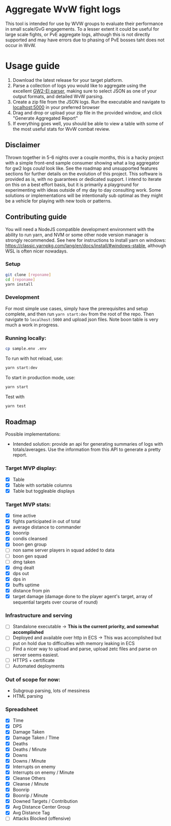 # Aggregate WvW fight logs

This tool is intended for use by WVW groups to evaluate their performance in small scale/GvG engagements. To a lesser extent it could be useful for large scale fights, or PvE aggregate logs, although this is not directly supported and may have errors due to phasing of PvE bosses taht does not occur in WvW.

# Usage guide

1. Download the latest release for your target platform.
2. Parse a collection of logs you would like to aggregate using the excellent [GW2-EI parser](https://github.com/baaron4/GW2-Elite-Insights-Parser), making sure to select JSON as one of your output formats, and detailed WvW parsing.
3. Create a zip file from the JSON logs. Run the executable and navigate to [localhost:5000](http://localhost:5000) in your preferred browser
4. Drag and drop or upload your zip file in the provided window, and click "Generate Aggregated Report"
5. If everything goes well, you should be able to view a table with some of the most useful stats for WvW combat review.

## Disclaimer

Thrown together in 5-6 nights over a couple months, this is a hacky project with a simple front-end sample consumer showing what a log aggregator for gw2 logs _could_ look like. See the roadmap and unsupported features sections for further details on the evolution of this project. This software is provided as is, with no guarantees or dedicated support. I intend to iterate on this on a best effort basis, but it is primarily a playground for experimenting with ideas outside of my day to day consulting work. Some solutions or implementations will be intentionally sub optimal as they might be a vehicle for playing with new tools or patterns.

## Contributing guide

You will need a NodeJS compatible development environment with the ability to run yarn, and NVM or some other node version manager is strongly recommended. See here for instructions to install yarn on windows: <https://classic.yarnpkg.com/lang/en/docs/install/#windows-stable>, although WSL is often nicer nowadays.

### Setup

```bash
git clone [reponame]
cd [reponame]
yarn install
```

### Development

For most simple use cases, simply have the prerequisites and setup complete, and then run `yarn start:dev` from the root of the repo. Then navigate to `localhost:5000` and upload json files. Note boon table is very much a work in progress.

### Running locally:

```bash
cp sample.env .env
```

To run with hot reload, use:

```bash
yarn start:dev
```

To start in production mode, use:

```bash
yarn start
```

Test with

```bash
yarn test
```

## Roadmap

Possible implementations:

- Intended solution: provide an api for generating summaries of logs with totals/averages. Use the information from this API to generate a pretty report.

### Target MVP display:

- [x] Table
- [x] Table with sortable columns
- [x] Table but toggleable displays

### Target MVP stats:

- [x] time active
- [x] fights participated in out of total
- [x] average distance to commander
- [x] boonrip
- [x] condis cleansed
- [x] boon gen group
- [ ] non same server players in squad added to data
- [ ] boon gen squad
- [ ] dmg taken
- [x] dmg dealt
- [x] dps out
- [x] dps in
- [x] buffs uptime
- [x] distance from pin
- [x] target damage (damage done to the player agent's target, array of sequential targets over course of round)

### Infrastructure and serving

- [ ] Standalone executable -> **This is the current priority, and somewhat accomplished**
- [ ] Deployed and available over http in ECS -> This was accomplished but put on hold due to difficulties with memory leaking in ECS
- [ ] Find a nicer way to upload and parse, upload zetc files and parse on server seems easiest.
- [ ] HTTPS + certificate
- [ ] Automated deployments

### Out of scope for now:

- Subgroup parsing, lots of messiness
- HTML parsing

### Spreadsheet

- [x] Time
- [x] DPS
- [x] Damage Taken
- [x] Damage Taken / TIme
- [x] Deaths
- [x] Deaths / Minute
- [x] Downs
- [x] Downs / Minute
- [x] Interrupts on enemy
- [x] Interrupts on enemy / Minute
- [x] Cleanse Others
- [x] Cleanse / Minute
- [x] Boonrip
- [x] Boonrip / Minute
- [x] Downed Targets / Contribution
- [x] Avg Distance Center Group
- [x] Avg Distance Tag
- [ ] Attacks Blocked (offensive)
